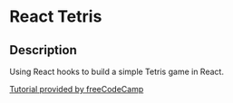 # React Tetris

## Description

Using React hooks to build a simple Tetris game in React.

[Tutorial provided by freeCodeCamp](https://youtu.be/ZGOaCxX8HIU)
